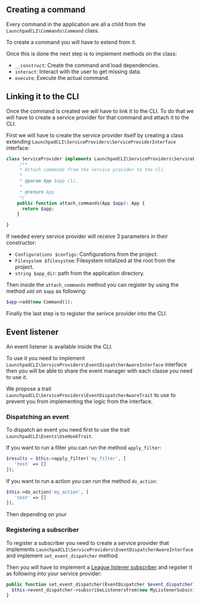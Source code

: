 
## Creating a command

Every command in the application are all a child from the `LaunchpadCLI\Commands\Command` class.

To create a command you will have to extend from it.

Once this is done the next step is to implement methods on the class:
- `__construct`: Create the command and load dependencies.
- `interact`: Interact with the user to get missing data.
- `execute`: Execute the actual command.

## Linking it to the CLI

Once the command is created we will have to link it to the CLI. To do that we will have to create a service provider for that command and attach it to the CLI.

First we will have to create the service provider itself by creating a class extending `LaunchpadCLI\ServiceProviders\ServiceProviderInterface` interface:
```php
class ServiceProvider implements LaunchpadCLI\ServiceProviders\ServiceProviderInterface {
     /**
     * Attach commands from the service provider to the cli.
     *
     * @param App $app cli.
     *
     * @return App
     */
    public function attach_commands(App $app): App {
      return $app;
    }

}
```
If needed every service provider will receive 3 parameters in their constructor:
- `Configurations $configs`: Configurations from the project.
- `Filesystem $filesystem`: Filesystem initalized at the root from the project.
- `string $app_dir`: path from the application directory.

Then inside the `attach_commands` method you can register by using the method `add` on `$app` as following:

```php
$app->add(new Command());
```

Finally the last step is to register the serivce provider into the CLI.

## Event listener
An event listener is available inside the CLI.

To use it you need to implement `LaunchpadCLI\ServiceProviders\EventDispatcherAwareInterface` interface then you will be able to share the event manager with each classe you need to use it.

We propose a trait `LaunchpadCLI\ServiceProviders\EventDispatcherAwareTrait` to use to prevent you from implementing the logic from the interface.

### Dispatching an event
To dispatch an event you need first to use the trait `LaunchpadCLI\Events\UseHookTrait`.

If you want to run a filter you can run the method `apply_filter`:

```php
$results = $this->apply_filter('my_filter', [
   'test' => []
]);
```

If you want to run a action you can run the method `do_action`:

```php
$this->do_action('my_action', [
   'test' => []
]);
```

Then depending on your 
### Registering a subscriber
To register a subscriber you need to create a service provider that implements `LaunchpadCLI\ServiceProviders\EventDispatcherAwareInterface` and implement `set_event_dispatcher` method.

Then you will have to implement a [League listener subscriber](https://event.thephpleague.com/3.0/extra-utilities/listener-subscriber/) and regsiter it as following into your service provider:

```php
public function set_event_dispatcher(EventDispatcher $event_dispatcher) {
  $this->event_dispatcher->subscribeListenersFrom(new MyListenerSubscriber());
}
```
